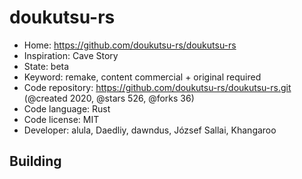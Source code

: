 # doukutsu-rs

- Home: https://github.com/doukutsu-rs/doukutsu-rs
- Inspiration: Cave Story
- State: beta
- Keyword: remake, content commercial + original required
- Code repository: https://github.com/doukutsu-rs/doukutsu-rs.git (@created 2020, @stars 526, @forks 36)
- Code language: Rust
- Code license: MIT
- Developer: alula, Daedliy, dawndus, József Sallai, Khangaroo

## Building
